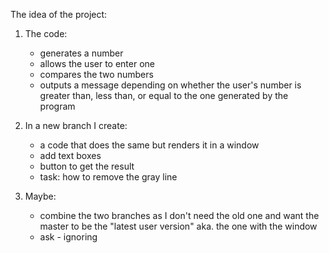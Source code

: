The idea of the project:

1. The code:
     * generates a number
     * allows the user to enter one
     * compares the two numbers
     * outputs a message depending on whether the user's number is greater than, less than, or equal to the one generated by the program
     
2. In a new branch I create:
     * a code that does the same but renders it in a window
     * add text boxes
     * button to get the result
     * task: how to remove the gray line
     
3. Maybe:
     * combine the two branches as I don't need the old one and want the master to be the "latest user version" aka. the one with the window
     * ask - ignoring
